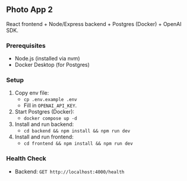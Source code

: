 ## Photo App 2

React frontend + Node/Express backend + Postgres (Docker) + OpenAI SDK.

### Prerequisites
- Node.js (installed via nvm)
- Docker Desktop (for Postgres)

### Setup
1. Copy env file:
   - `cp .env.example .env`
   - Fill in `OPENAI_API_KEY`.
2. Start Postgres (Docker):
   - `docker compose up -d`
3. Install and run backend:
   - `cd backend && npm install && npm run dev`
4. Install and run frontend:
   - `cd frontend && npm install && npm run dev`

### Health Check
- Backend: `GET http://localhost:4000/health`



